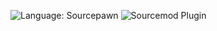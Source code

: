 ![Language: Sourcepawn](https://img.shields.io/badge/language-sourcepawn-green.svg) ![Sourcemod Plugin](https://img.shields.io/badge/sourcemod-plugin-green.svg)

